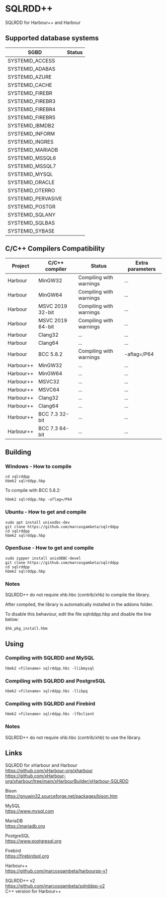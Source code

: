 # SQLRDD++

SQLRDD for Harbour++ and Harbour

## Supported database systems

| SGBD               | Status         |
| ------------------ | -------------- |
| SYSTEMID_ACCESS    |                |
| SYSTEMID_ADABAS    |                |
| SYSTEMID_AZURE     |                |
| SYSTEMID_CACHE     |                |
| SYSTEMID_FIREBR    |                |
| SYSTEMID_FIREBR3   |                |
| SYSTEMID_FIREBR4   |                |
| SYSTEMID_FIREBR5   |                |
| SYSTEMID_IBMDB2    |                |
| SYSTEMID_INFORM    |                |
| SYSTEMID_INGRES    |                |
| SYSTEMID_MARIADB   |                |
| SYSTEMID_MSSQL6    |                |
| SYSTEMID_MSSQL7    |                |
| SYSTEMID_MYSQL     |                |
| SYSTEMID_ORACLE    |                |
| SYSTEMID_OTERRO    |                |
| SYSTEMID_PERVASIVE |                |
| SYSTEMID_POSTGR    |                |
| SYSTEMID_SQLANY    |                |
| SYSTEMID_SQLBAS    |                |
| SYSTEMID_SYBASE    |                |

## C/C++ Compilers Compatibility

| Project   | C/C++ compiler   | Status                  | Extra parameters    |
| --------- | ---------------- | ----------------------- | ------------------- |
| Harbour   | MinGW32          | Compiling with warnings | ...                 |
| Harbour   | MinGW64          | Compiling with warnings | ...                 |
| Harbour   | MSVC 2019 32-bit | Compiling with warnings | ...                 |
| Harbour   | MSVC 2019 64-bit | Compiling with warnings | ...                 |
| Harbour   | Clang32          | ...                     | ...                 |
| Harbour   | Clang64          | ...                     | ...                 |
| Harbour   | BCC 5.8.2        | Compiling with warnings | -aflag=/P64         |
| Harbour++ | MinGW32          | ...                     | ...                 |
| Harbour++ | MinGW64          | ...                     | ...                 |
| Harbour++ | MSVC32           | ...                     | ...                 |
| Harbour++ | MSVC64           | ...                     | ...                 |
| Harbour++ | Clang32          | ...                     | ...                 |
| Harbour++ | Clang64          | ...                     | ...                 |
| Harbour++ | BCC 7.3 32-bit   | ...                     | ...                 |
| Harbour++ | BCC 7.3 64-bit   | ...                     | ...                 |

## Building

### Windows - How to compile
```Batch
cd sqlrddpp
hbmk2 sqlrddpp.hbp
```

To compile with BCC 5.8.2:

```Batch
hbmk2 sqlrddpp.hbp -aflag=/P64
```

### Ubuntu - How to get and compile
```Batch
sudo apt install unixodbc-dev
git clone https://github.com/marcosgambeta/sqlrddpp
cd sqlrddpp
hbmk2 sqlrddpp.hbp
```

### OpenSuse - How to get and compile
```Batch
sudo zypper install unixODBC-devel
git clone https://github.com/marcosgambeta/sqlrddpp
cd sqlrddpp
hbmk2 sqlrddpp.hbp
```

### Notes

SQLRDD++ do not require xhb.hbc (contrib/xhb) to compile the library.

After compiled, the library is automatically installed in the addons folder.

To disable this behaviour, edit the file sqlrddpp.hbp and disable the line below:

```
$hb_pkg_install.hbm
```

## Using

### Compiling with SQLRDD and MySQL
```Batch
hbmk2 <filename> sqlrddpp.hbc -llibmysql
```

### Compiling with SQLRDD and PostgreSQL
```Batch
hbmk2 <filename> sqlrddpp.hbc -llibpq
```

### Compiling with SQLRDD and Firebird
```Batch
hbmk2 <filename> sqlrddpp.hbc -lfbclient
```
### Notes

SQLRDD++ do not require xhb.hbc (contrib/xhb) to use the library.

## Links

SQLRDD for xHarbour and Harbour  
https://github.com/xHarbour-org/xharbour  
https://github.com/xHarbour-org/xharbour/tree/main/xHarbourBuilder/xHarbour-SQLRDD  

Bison  
https://gnuwin32.sourceforge.net/packages/bison.htm  

MySQL  
https://www.mysql.com  

MariaDB  
https://mariadb.org  

PostgreSQL  
https://www.postgresql.org  

Firebird  
https://firebirdsql.org  

Harbour++  
https://github.com/marcosgambeta/harbourpp-v1  

SQLRDD++ v2  
https://github.com/marcosgambeta/sqlrddpp-v2  
C++ version for Harbour++
